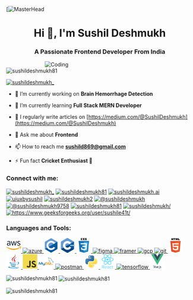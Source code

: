   [![MasterHead](Screenshot_24-1-2025_163445_www.seyi.dev)
<h1 align="center">Hi 👋, I'm Sushil Deshmukh</h1>
<h3 align="center">A Passionate Frontend Developer From India</h3>
<img align="right" alt="Coding" width="400" src="https://cdn.dribbble.com/users/1162077/screenshots/3848914/programmer.gif">

<p align="left"> <img src="https://komarev.com/ghpvc/?username=sushildeshmukh81&label=Profile%20views&color=0e75b6&style=flat" alt="sushildeshmukh81" /> </p>

<p align="left"> <a href="https://twitter.com/sushildeshmukh_" target="blank"><img src="https://img.shields.io/twitter/follow/sushildeshmukh_?logo=twitter&style=for-the-badge" alt="sushildeshmukh_" /></a> </p>

- 🔭 I’m currently working on **Brain Hemorrhage Detection**

- 🌱 I’m currently learning **Full Stack MERN Developer**

- 📝 I regularly write articles on [https://medium.com/@SushilDeshmukh](https://medium.com/@SushilDeshmukh)

- 💬 Ask me about **Frontend**

- 📫 How to reach me **sushild869@gmail.com**

- ⚡ Fun fact **Cricket Enthusiast 🏏**

<h3 align="left">Connect with me:</h3>
<p align="left">
<a href="https://twitter.com/sushildeshmukh_" target="blank"><img align="center" src="https://raw.githubusercontent.com/rahuldkjain/github-profile-readme-generator/master/src/images/icons/Social/twitter.svg" alt="sushildeshmukh_" height="30" width="40" /></a>
<a href="https://linkedin.com/in/sushildeshmukh81" target="blank"><img align="center" src="https://raw.githubusercontent.com/rahuldkjain/github-profile-readme-generator/master/src/images/icons/Social/linked-in-alt.svg" alt="sushildeshmukh81" height="30" width="40" /></a>
<a href="https://instagram.com/sushildeshmukh.ai" target="blank"><img align="center" src="https://raw.githubusercontent.com/rahuldkjain/github-profile-readme-generator/master/src/images/icons/Social/instagram.svg" alt="sushildeshmukh.ai" height="30" width="40" /></a>
<a href="https://dribbble.com/uiuxbysushil" target="blank"><img align="center" src="https://raw.githubusercontent.com/rahuldkjain/github-profile-readme-generator/master/src/images/icons/Social/dribbble.svg" alt="uiuxbysushil" height="30" width="40" /></a>
<a href="https://www.behance.net/sushildeshmukh2" target="blank"><img align="center" src="https://raw.githubusercontent.com/rahuldkjain/github-profile-readme-generator/master/src/images/icons/Social/behance.svg" alt="sushildeshmukh2" height="30" width="40" /></a>
<a href="https://medium.com/@sushildeshmukh" target="blank"><img align="center" src="https://raw.githubusercontent.com/rahuldkjain/github-profile-readme-generator/master/src/images/icons/Social/medium.svg" alt="@sushildeshmukh" height="30" width="40" /></a>
<a href="https://www.youtube.com/c/@sushildeshmukh9758" target="blank"><img align="center" src="https://raw.githubusercontent.com/rahuldkjain/github-profile-readme-generator/master/src/images/icons/Social/youtube.svg" alt="@sushildeshmukh9758" height="30" width="40" /></a>
<a href="https://www.hackerrank.com/sushildeshmukh81" target="blank"><img align="center" src="https://raw.githubusercontent.com/rahuldkjain/github-profile-readme-generator/master/src/images/icons/Social/hackerrank.svg" alt="sushildeshmukh81" height="30" width="40" /></a>
<a href="https://www.leetcode.com/sushildeshmukh/" target="blank"><img align="center" src="https://raw.githubusercontent.com/rahuldkjain/github-profile-readme-generator/master/src/images/icons/Social/leet-code.svg" alt="sushildeshmukh/" height="30" width="40" /></a>
<a href="https://auth.geeksforgeeks.org/user/https://www.geeksforgeeks.org/user/sushile41t/" target="blank"><img align="center" src="https://raw.githubusercontent.com/rahuldkjain/github-profile-readme-generator/master/src/images/icons/Social/geeks-for-geeks.svg" alt="https://www.geeksforgeeks.org/user/sushile41t/" height="30" width="40" /></a>
</p>

<h3 align="left">Languages and Tools:</h3>
<p align="left"> <a href="https://aws.amazon.com" target="_blank" rel="noreferrer"> <img src="https://raw.githubusercontent.com/devicons/devicon/master/icons/amazonwebservices/amazonwebservices-original-wordmark.svg" alt="aws" width="40" height="40"/> </a> <a href="https://azure.microsoft.com/en-in/" target="_blank" rel="noreferrer"> <img src="https://www.vectorlogo.zone/logos/microsoft_azure/microsoft_azure-icon.svg" alt="azure" width="40" height="40"/> </a> <a href="https://www.cprogramming.com/" target="_blank" rel="noreferrer"> <img src="https://raw.githubusercontent.com/devicons/devicon/master/icons/c/c-original.svg" alt="c" width="40" height="40"/> </a> <a href="https://www.w3schools.com/cpp/" target="_blank" rel="noreferrer"> <img src="https://raw.githubusercontent.com/devicons/devicon/master/icons/cplusplus/cplusplus-original.svg" alt="cplusplus" width="40" height="40"/> </a> <a href="https://www.w3schools.com/css/" target="_blank" rel="noreferrer"> <img src="https://raw.githubusercontent.com/devicons/devicon/master/icons/css3/css3-original-wordmark.svg" alt="css3" width="40" height="40"/> </a> <a href="https://www.figma.com/" target="_blank" rel="noreferrer"> <img src="https://www.vectorlogo.zone/logos/figma/figma-icon.svg" alt="figma" width="40" height="40"/> </a> <a href="https://www.framer.com/" target="_blank" rel="noreferrer"> <img src="https://www.vectorlogo.zone/logos/framer/framer-icon.svg" alt="framer" width="40" height="40"/> </a> <a href="https://cloud.google.com" target="_blank" rel="noreferrer"> <img src="https://www.vectorlogo.zone/logos/google_cloud/google_cloud-icon.svg" alt="gcp" width="40" height="40"/> </a> <a href="https://git-scm.com/" target="_blank" rel="noreferrer"> <img src="https://www.vectorlogo.zone/logos/git-scm/git-scm-icon.svg" alt="git" width="40" height="40"/> </a> <a href="https://www.w3.org/html/" target="_blank" rel="noreferrer"> <img src="https://raw.githubusercontent.com/devicons/devicon/master/icons/html5/html5-original-wordmark.svg" alt="html5" width="40" height="40"/> </a> <a href="https://www.java.com" target="_blank" rel="noreferrer"> <img src="https://raw.githubusercontent.com/devicons/devicon/master/icons/java/java-original.svg" alt="java" width="40" height="40"/> </a> <a href="https://developer.mozilla.org/en-US/docs/Web/JavaScript" target="_blank" rel="noreferrer"> <img src="https://raw.githubusercontent.com/devicons/devicon/master/icons/javascript/javascript-original.svg" alt="javascript" width="40" height="40"/> </a> <a href="https://www.mysql.com/" target="_blank" rel="noreferrer"> <img src="https://raw.githubusercontent.com/devicons/devicon/master/icons/mysql/mysql-original-wordmark.svg" alt="mysql" width="40" height="40"/> </a> <a href="https://postman.com" target="_blank" rel="noreferrer"> <img src="https://www.vectorlogo.zone/logos/getpostman/getpostman-icon.svg" alt="postman" width="40" height="40"/> </a> <a href="https://www.python.org" target="_blank" rel="noreferrer"> <img src="https://raw.githubusercontent.com/devicons/devicon/master/icons/python/python-original.svg" alt="python" width="40" height="40"/> </a> <a href="https://reactjs.org/" target="_blank" rel="noreferrer"> <img src="https://raw.githubusercontent.com/devicons/devicon/master/icons/react/react-original-wordmark.svg" alt="react" width="40" height="40"/> </a> <a href="https://www.tensorflow.org" target="_blank" rel="noreferrer"> <img src="https://www.vectorlogo.zone/logos/tensorflow/tensorflow-icon.svg" alt="tensorflow" width="40" height="40"/> </a> <a href="https://vuejs.org/" target="_blank" rel="noreferrer"> <img src="https://raw.githubusercontent.com/devicons/devicon/master/icons/vuejs/vuejs-original-wordmark.svg" alt="vuejs" width="40" height="40"/> </a> </p>

<p><img align="left" src="https://github-readme-stats.vercel.app/api/top-langs?username=sushildeshmukh81&show_icons=true&locale=en&layout=compact" alt="sushildeshmukh81" /></p>

<p>&nbsp;<img align="center" src="https://github-readme-stats.vercel.app/api?username=sushildeshmukh81&show_icons=true&locale=en" alt="sushildeshmukh81" /></p>

<p><img align="center" src="https://github-readme-streak-stats.herokuapp.com/?user=sushildeshmukh81&" alt="sushildeshmukh81" /></p>


